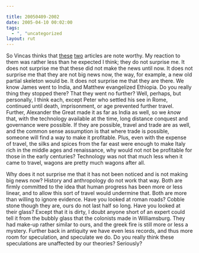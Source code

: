 ```yaml
---

title: 20050409-2002
date: 2005-04-10 00:02:00
tags:
  - ", "uncategorized
layout: rut
---
```


<p> So Vincas thinks that <a href="http://www.freerepublic.com/focus/f-news/1366327/posts">these</a>
<a href="http://sln.fi.edu/inquirer/mummy.html">two</a> articles are
note worthy.  My reaction to them was rather less than he expected
I think; they do not surprise me.  It does not surprise me that
these did not make the news until now.  It does not surprise me that
they are not big news now, the way, for example, a new old partial
skeleton would be.  It does not surprise me that they are there.
We know James went to India, and Matthew evangelized Ethiopia.
Do you really thing they stopped there?  That they went no further?
Well, perhaps, but personally, I think each, except Peter who
settled his see in Rome, continued until death, imprisonment,
or age prevented further travel.  Further, Alexander the Great
made it as far as India as well, so we <em>know</em> that, with
the technology available at the time, long distance conquest and
governance were possible.  If they are possible, travel and trade
are as well, and the common sense assumption is that where trade is
possible, someone will find a way to make it profitable.  Plus, even
with the expense of travel, the silks and spices from the far east
were enough to make Italy rich in the middle ages and renaissance,
why would not not be profitable for those in the early centuries?
Technology was not that much less when it came to travel, wagons
are pretty much wagons after all.</p>

<p>Why does it not surprise me that it has not been noticed and
is not making big news now?  History and anthropology do not work
that way.  Both are firmly committed to the idea that human progress
has been more or less linear, and to allow this sort of travel would
undermine that.  Both are more than willing to ignore evidence.
Have you looked at roman roads? Cobble stone though they are,
ours do not last half so long.  Have you looked at their glass?
Except that it is dirty, I doubt anyone short of an expert could tell
it from the bubbly glass that the colonists made in Williamsburg.
They had make-up rather similar to ours, and the greek fire is still
more or less a mystery.  Further back in antiquity we have even
less records, and thus more room for speculation, and speculate
we do.  Do you really think these speculations are unaffected by
our theories?  Seriously?</p>

